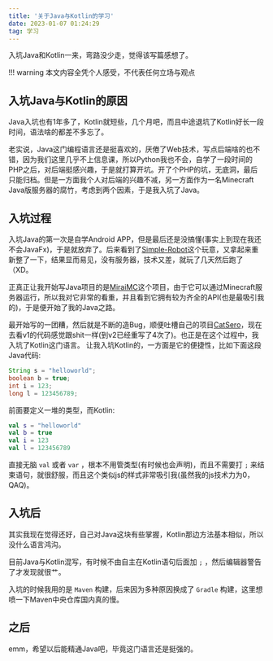```yaml
---
title: '关于Java与Kotlin的学习'
date: 2023-01-07 01:24:29
tag: 学习
---
```

入坑Java和Kotlin一来，弯路没少走，觉得该写篇感想了。

!!! warning
    本文内容全凭个人感受，不代表任何立场与观点

## 入坑Java与Kotlin的原因

Java入坑也有1年多了，Kotlin就短些，几个月吧，而且中途退坑了Kotlin好长一段时间，语法啥的都差不多忘了。

老实说，Java这门编程语言还是挺喜欢的，厌倦了Web技术，写点后端啥的也不错，因为我们这里几乎不上信息课，所以Python我也不会，自学了一段时间的PHP之后，对后端挺感兴趣，于是就打算开坑。开了个PHP的坑，无底洞，最后只能归档。但是一方面我个人对后端的兴趣不减，另一方面作为一名Minecraft Java版服务器的腐竹，考虑到两个因素，于是我入坑了Java。

## 入坑过程

入坑Java的第一次是自学Android APP，但是最后还是没搞懂(事实上到现在我还不会JavaFx)，于是就放弃了。后来看到了[Simple-Robot](https://simbot.forte.love/)这个玩意，又拿起来重新整了一下，结果显而易见，没有服务器，技术又差，就玩了几天然后跑了（XD。

正真正让我开始写Java项目的是[MiraiMC](https://github.com/DreamVoid/MiraiMC)这个项目，由于它可以通过Minecraft服务器运行，所以我对它非常的看重，并且看到它拥有较为齐全的API(也是最吸引我的)，于是便开始了我的Java之路。

最开始写的一团糟，然后就是不断的造Bug，顺便吐槽自己的项目[CatSero](https://github.com/XiaMoHuaHuo-CN/CatSero)，现在去看v1的代码感觉跟shit一样(到v2已经重写了4次了)。也正是在这个过程中，我入坑了Kotlin这门语言。
让我入坑Kotlin的，一方面是它的便捷性，比如下面这段Java代码:
```java
String s = "helloworld";
boolean b = true;
int i = 123;
long l = 123456789;
```
前面要定义一堆的类型，而Kotlin:
```kotlin
val s = "helloworld"
val b = true
val i = 123
val l = 123456789
```
直接无脑 `val` 或者 `var` ，根本不用管类型(有时候也会声明)，而且不需要打 `;` 来结束语句，就很舒服，而且这个类似js的样式非常吸引我(虽然我的js技术力为0，QAQ)。

## 入坑后

其实我现在觉得还好，自己对Java这块有些掌握，Kotlin那边方法基本相似，所以没什么语言鸿沟。

目前Java与Kotlin混写，有时候不由自主在Kotlin语句后面加 `;` ，然后编辑器警告了才发现就很艹。

入坑的时候我用的是 `Maven` 构建，后来因为多种原因换成了 `Gradle` 构建，这里想喷一下Maven中央仓库国内真的慢。

## 之后

emm，希望以后能精通Java吧，毕竟这门语言还是挺强的。